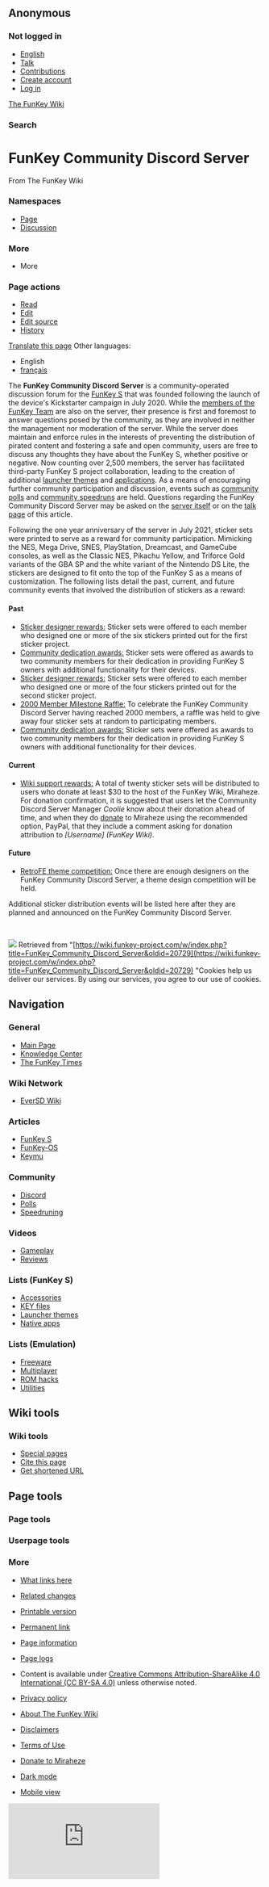 ## Anonymous

### Not logged in

* [English](#)
* [Talk](/wiki/Special:MyTalk "Discussion about edits from this IP address [n]")
* [Contributions](/wiki/Special:MyContributions "A list of edits made from this IP address [y]")
* [Create account](/w/index.php?title=Special:CreateAccount&returnto=FunKey+Community+Discord+Server "You are encouraged to create an account and log in; however, it is not mandatory")
* [Log in](/w/index.php?title=Special:UserLogin&returnto=FunKey+Community+Discord+Server "You are encouraged to log in; however, it is not mandatory [o]")

[The FunKey Wiki](/wiki/Main_Page)

### Search

# FunKey Community Discord Server

From The FunKey Wiki

### Namespaces

* [Page](/wiki/FunKey_Community_Discord_Server "View the content page [c]")
* [Discussion](/wiki/Talk:FunKey_Community_Discord_Server "Discussion about the content page [t]")

### More

* More

### Page actions

* [Read](/wiki/FunKey_Community_Discord_Server)
* [Edit](/w/index.php?title=FunKey_Community_Discord_Server&veaction=edit "Edit this page [v]")
* [Edit source](/w/index.php?title=FunKey_Community_Discord_Server&action=edit "Edit this page [e]")
* [History](/w/index.php?title=FunKey_Community_Discord_Server&action=history "Past revisions of this page [h]")

[Translate this page](/w/index.php?title=Special:Translate&group=page-FunKey+Community+Discord+Server&action=page&filter= "Special:Translate") Other languages:

* English
* [français](/wiki/FunKey_Community_Discord_Server/fr "Serveur Discord de la Communauté FunKey (100% translated)")

The **FunKey Community Discord Server** is a community-operated discussion forum for the [FunKey S](/wiki/FunKey_S "FunKey S") that was founded following the launch of the device's Kickstarter campaign in July 2020. While the [members of the FunKey Team](/wiki/FunKey_Wiki_Knowledge_Center#Who_is_the_FunKey_Team? "FunKey Wiki Knowledge Center") are also on the server, their presence is first and foremost to answer questions posed by the community, as they are involved in neither the management nor moderation of the server. While the server does maintain and enforce rules in the interests of preventing the distribution of pirated content and fostering a safe and open community, users are free to discuss any thoughts they have about the FunKey S, whether positive or negative. Now counting over 2,500 members, the server has facilitated third-party FunKey S project collaboration, leading to the creation of additional [launcher themes](/wiki/List_of_third-party_launcher_themes "List of third-party launcher themes") and [applications](/wiki/List_of_third-party_OPK_applications "List of third-party OPK applications"). As a means of encouraging further community participation and discussion, events such as [community polls](/wiki/FunKey_Community_Poll "FunKey Community Poll") and [community speedruns](/wiki/FunKey_Speedrun_Leaderboards "FunKey Speedrun Leaderboards") are held. Questions regarding the FunKey Community Discord Server may be asked on the [server itself](https://discord.gg/G9kCvjg) or on the [talk page](/wiki/Talk:FunKey_Community_Discord_Server "Talk:FunKey Community Discord Server") of this article.

Following the one year anniversary of the server in July 2021, sticker sets were printed to serve as a reward for community participation. Mimicking the NES, Mega Drive, SNES, PlayStation, Dreamcast, and GameCube consoles, as well as the Classic NES, Pikachu Yellow, and Triforce Gold variants of the GBA SP and the white variant of the Nintendo DS Lite, the stickers are designed to fit onto the top of the FunKey S as a means of customization. The following lists detail the past, current, and future community events that involved the distribution of stickers as a reward:

#### Past

* <u>Sticker designer rewards:</u> Sticker sets were offered to each member who designed one or more of the six stickers printed out for the first sticker project.
* <u>Community dedication awards:</u> Sticker sets were offered as awards to two community members for their dedication in providing FunKey S owners with additional functionality for their devices.
* <u>Sticker designer rewards:</u> Sticker sets were offered to each member who designed one or more of the four stickers printed out for the second sticker project.
* <u>2000 Member Milestone Raffle:</u> To celebrate the FunKey Community Discord Server having reached 2000 members, a raffle was held to give away four sticker sets at random to participating members.
* <u>Community dedication awards:</u> Sticker sets were offered as awards to two community members for their dedication in providing FunKey S owners with additional functionality for their devices.

#### Current

* <u>Wiki support rewards:</u> A total of twenty sticker sets will be distributed to users who donate at least $30 to the host of the FunKey Wiki, Miraheze. For donation confirmation, it is suggested that users let the Community Discord Server Manager _Coolie_ know about their donation ahead of time, and when they do [donate](https://meta.miraheze.org/wiki/Donate) to Miraheze using the recommended option, PayPal, that they include a comment asking for donation attribution to _[Username] (FunKey Wiki)_.

#### Future

* <u>RetroFE theme competition:</u> Once there are enough designers on the FunKey Community Discord Server, a theme design competition will be held.

Additional sticker distribution events will be listed here after they are planned and announced on the FunKey Community Discord Server.

<br>

![](https://wiki.funkey-project.com/wiki/Special:CentralAutoLogin/start?type=1x1) Retrieved from "[https://wiki.funkey-project.com/w/index.php?title=FunKey_Community_Discord_Server&oldid=20729](https://wiki.funkey-project.com/w/index.php?title=FunKey_Community_Discord_Server&oldid=20729) "Cookies help us deliver our services. By using our services, you agree to our use of cookies.

## Navigation

### General

* [Main Page](/wiki/Main_Page)
* [Knowledge Center](/wiki/FunKey_Wiki_Knowledge_Center)
* [The FunKey Times](/wiki/The_FunKey_Times)

### Wiki Network

* [EverSD Wiki](https://eversd.miraheze.org/wiki/Main_Page)

### Articles

* [FunKey S](/wiki/FunKey_S)
* [FunKey-OS](/wiki/FunKey-OS)
* [Keymu](/wiki/Keymu)

### Community

* [Discord](/wiki/FunKey_Community_Discord_Server)
* [Polls](/wiki/FunKey_Community_Poll)
* [Speedruning](/wiki/FunKey_Speedrun_Leaderboards)

### Videos

* [Gameplay](/wiki/List_of_games_with_FunKey_S_gameplay_footage)
* [Reviews](/wiki/The_FunKey_Times#Media_Reviews)

### Lists (FunKey S)

* [Accessories](/wiki/List_of_FunKey_S_compatible_keychain_accessories)
* [KEY files](/wiki/List_of_pre-configured_KEY_files)
* [Launcher themes](/wiki/List_of_third-party_launcher_themes)
* [Native apps](/wiki/List_of_third-party_OPK_applications)

### Lists (Emulation)

* [Freeware](/wiki/List_of_emulatable_games_(freeware))
* [Multiplayer](/wiki/List_of_games_with_hotseat_multiplayer)
* [ROM hacks](/wiki/List_of_recommended_ROM_hacks)
* [Utilities](/wiki/List_of_emulatable_utilities)

## Wiki tools

### Wiki tools

* [Special pages](/wiki/Special:SpecialPages "A list of all special pages [q]")
* [Cite this page](/w/index.php?title=Special:CiteThisPage&page=FunKey_Community_Discord_Server&id=20729&wpFormIdentifier=titleform "Information on how to cite this page")
* [Get shortened URL](/w/index.php?title=Special:UrlShortener&url=https%3A%2F%2Fwiki.funkey-project.com%2Fwiki%2FFunKey_Community_Discord_Server)

## Page tools

### Page tools

### Userpage tools

### More

* [What links here](/wiki/Special:WhatLinksHere/FunKey_Community_Discord_Server "A list of all wiki pages that link here [j]")
* [Related changes](/wiki/Special:RecentChangesLinked/FunKey_Community_Discord_Server "Recent changes in pages linked from this page [k]")
* [Printable version](javascript:print(); "Printable version of this page [p]")
* [Permanent link](/w/index.php?title=FunKey_Community_Discord_Server&oldid=20729 "Permanent link to this revision of the page")
* [Page information](/w/index.php?title=FunKey_Community_Discord_Server&action=info "More information about this page")
* [Page logs](/w/index.php?title=Special:Log&page=FunKey+Community+Discord+Server)

* Content is available under [Creative Commons Attribution-ShareAlike 4.0 International (CC BY-SA 4.0)](https://creativecommons.org/licenses/by-sa/4.0/) unless otherwise noted.

* [Privacy policy](https://meta.miraheze.org/wiki/Privacy_Policy "m:Privacy Policy")
* [About The FunKey Wiki](/wiki/The_FunKey_Wiki:About "The FunKey Wiki:About")
* [Disclaimers](/wiki/The_FunKey_Wiki:General_disclaimer "The FunKey Wiki:General disclaimer")
* [Terms of Use](https://meta.miraheze.org/wiki/Terms_of_Use "m:Terms of Use")
* [Donate to Miraheze](https://meta.miraheze.org/wiki/Donate "m:Donate")
* [Dark mode](#)
* [Mobile view](https://wiki.funkey-project.com/w/index.php?title=FunKey_Community_Discord_Server&mobileaction=toggle_view_mobile)

![](https://matomo.miraheze.org/matomo.php?idsite=6355&rec=1&action_name=FunKey_Community_Discord_Server)
